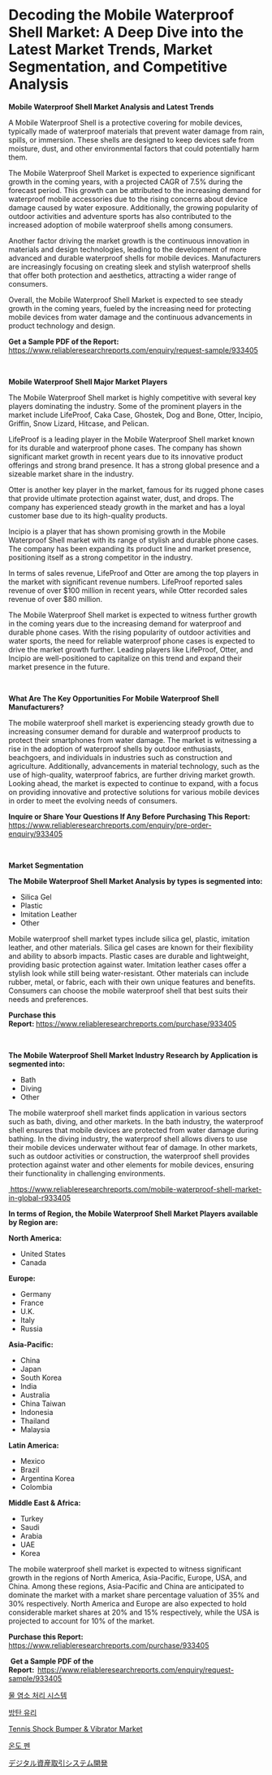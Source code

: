 <p><h1>Decoding the Mobile Waterproof Shell Market: A Deep Dive into the Latest Market Trends, Market Segmentation, and Competitive Analysis</h1></p><p><strong>Mobile Waterproof Shell Market Analysis and Latest Trends</strong></p>
<p><p>A Mobile Waterproof Shell is a protective covering for mobile devices, typically made of waterproof materials that prevent water damage from rain, spills, or immersion. These shells are designed to keep devices safe from moisture, dust, and other environmental factors that could potentially harm them.</p><p>The Mobile Waterproof Shell Market is expected to experience significant growth in the coming years, with a projected CAGR of 7.5% during the forecast period. This growth can be attributed to the increasing demand for waterproof mobile accessories due to the rising concerns about device damage caused by water exposure. Additionally, the growing popularity of outdoor activities and adventure sports has also contributed to the increased adoption of mobile waterproof shells among consumers.</p><p>Another factor driving the market growth is the continuous innovation in materials and design technologies, leading to the development of more advanced and durable waterproof shells for mobile devices. Manufacturers are increasingly focusing on creating sleek and stylish waterproof shells that offer both protection and aesthetics, attracting a wider range of consumers.</p><p>Overall, the Mobile Waterproof Shell Market is expected to see steady growth in the coming years, fueled by the increasing need for protecting mobile devices from water damage and the continuous advancements in product technology and design.</p></p>
<p><strong>Get a Sample PDF of the Report:&nbsp;</strong> <a href="https://www.reliableresearchreports.com/enquiry/request-sample/933405">https://www.reliableresearchreports.com/enquiry/request-sample/933405</a></p>
<p>&nbsp;</p>
<p><strong>Mobile Waterproof Shell Major Market Players</strong></p>
<p><p>The Mobile Waterproof Shell market is highly competitive with several key players dominating the industry. Some of the prominent players in the market include LifeProof, Caka Case, Ghostek, Dog and Bone, Otter, Incipio, Griffin, Snow Lizard, Hitcase, and Pelican.</p><p>LifeProof is a leading player in the Mobile Waterproof Shell market known for its durable and waterproof phone cases. The company has shown significant market growth in recent years due to its innovative product offerings and strong brand presence. It has a strong global presence and a sizeable market share in the industry.</p><p>Otter is another key player in the market, famous for its rugged phone cases that provide ultimate protection against water, dust, and drops. The company has experienced steady growth in the market and has a loyal customer base due to its high-quality products.</p><p>Incipio is a player that has shown promising growth in the Mobile Waterproof Shell market with its range of stylish and durable phone cases. The company has been expanding its product line and market presence, positioning itself as a strong competitor in the industry.</p><p>In terms of sales revenue, LifeProof and Otter are among the top players in the market with significant revenue numbers. LifeProof reported sales revenue of over $100 million in recent years, while Otter recorded sales revenue of over $80 million.</p><p>The Mobile Waterproof Shell market is expected to witness further growth in the coming years due to the increasing demand for waterproof and durable phone cases. With the rising popularity of outdoor activities and water sports, the need for reliable waterproof phone cases is expected to drive the market growth further. Leading players like LifeProof, Otter, and Incipio are well-positioned to capitalize on this trend and expand their market presence in the future.</p></p>
<p>&nbsp;</p>
<p><strong>What Are The Key Opportunities For Mobile Waterproof Shell Manufacturers?</strong></p>
<p><p>The mobile waterproof shell market is experiencing steady growth due to increasing consumer demand for durable and waterproof products to protect their smartphones from water damage. The market is witnessing a rise in the adoption of waterproof shells by outdoor enthusiasts, beachgoers, and individuals in industries such as construction and agriculture. Additionally, advancements in material technology, such as the use of high-quality, waterproof fabrics, are further driving market growth. Looking ahead, the market is expected to continue to expand, with a focus on providing innovative and protective solutions for various mobile devices in order to meet the evolving needs of consumers.</p></p>
<p><strong>Inquire or Share Your Questions If Any Before Purchasing This Report:</strong> <a href="https://www.reliableresearchreports.com/enquiry/pre-order-enquiry/933405">https://www.reliableresearchreports.com/enquiry/pre-order-enquiry/933405</a></p>
<p>&nbsp;</p>
<p><strong>Market Segmentation</strong></p>
<p><strong>The Mobile Waterproof Shell Market Analysis by types is segmented into:</strong></p>
<p><ul><li>Silica Gel</li><li>Plastic</li><li>Imitation Leather</li><li>Other</li></ul></p>
<p><p>Mobile waterproof shell market types include silica gel, plastic, imitation leather, and other materials. Silica gel cases are known for their flexibility and ability to absorb impacts. Plastic cases are durable and lightweight, providing basic protection against water. Imitation leather cases offer a stylish look while still being water-resistant. Other materials can include rubber, metal, or fabric, each with their own unique features and benefits. Consumers can choose the mobile waterproof shell that best suits their needs and preferences.</p></p>
<p><strong>Purchase this Report:&nbsp;</strong><a href="https://www.reliableresearchreports.com/purchase/933405">https://www.reliableresearchreports.com/purchase/933405</a></p>
<p>&nbsp;</p>
<p><strong>The Mobile Waterproof Shell Market Industry Research by Application is segmented into:</strong></p>
<p><ul><li>Bath</li><li>Diving</li><li>Other</li></ul></p>
<p><p>The mobile waterproof shell market finds application in various sectors such as bath, diving, and other markets. In the bath industry, the waterproof shell ensures that mobile devices are protected from water damage during bathing. In the diving industry, the waterproof shell allows divers to use their mobile devices underwater without fear of damage. In other markets, such as outdoor activities or construction, the waterproof shell provides protection against water and other elements for mobile devices, ensuring their functionality in challenging environments.</p></p>
<p><a href="https://www.reliableresearchreports.com/mobile-waterproof-shell-market-in-global-r933405">&nbsp;https://www.reliableresearchreports.com/mobile-waterproof-shell-market-in-global-r933405</a></p>
<p><strong>In terms of Region, the Mobile Waterproof Shell Market Players available by Region are:</strong></p>
<p>
    <p> <strong> North America: </strong>
        <ul>
            <li>United States</li>
            <li>Canada</li>
        </ul>
        </p> 
    <p> <strong> Europe: </strong>
        <ul>
            <li>Germany</li>
            <li>France</li>
            <li>U.K.</li>
            <li>Italy</li>
            <li>Russia</li>
        </ul>
        </p> 
    <p> <strong> Asia-Pacific: </strong>
        <ul>
            <li>China</li>
            <li>Japan</li>
            <li>South Korea</li>
            <li>India</li>
            <li>Australia</li>
            <li>China Taiwan</li>
            <li>Indonesia</li>
            <li>Thailand</li>
            <li>Malaysia</li>
        </ul>
        </p> 
    <p> <strong> Latin America: </strong>
        <ul>
            <li>Mexico</li>
            <li>Brazil</li>
            <li>Argentina Korea</li>
            <li>Colombia</li>
        </ul>
        </p> 
    <p> <strong> Middle East & Africa: </strong>
        <ul>
            <li>Turkey</li>
            <li>Saudi</li>
            <li>Arabia</li>
            <li>UAE</li>
            <li>Korea</li>
        </ul>
    </p>
    </p>
<p><p>The mobile waterproof shell market is expected to witness significant growth in the regions of North America, Asia-Pacific, Europe, USA, and China. Among these regions, Asia-Pacific and China are anticipated to dominate the market with a market share percentage valuation of 35% and 30% respectively. North America and Europe are also expected to hold considerable market shares at 20% and 15% respectively, while the USA is projected to account for 10% of the market.</p></p>
<p><strong>Purchase this Report: </strong><a href="https://www.reliableresearchreports.com/purchase/933405">https://www.reliableresearchreports.com/purchase/933405</a></p>
<p>&nbsp;<strong>Get a Sample PDF of the Report:&nbsp;&nbsp;</strong><a href="https://www.reliableresearchreports.com/enquiry/request-sample/933405">https://www.reliableresearchreports.com/enquiry/request-sample/933405</a></p>
<p><strong></strong></p>
<p><p><a href="https://medium.com/@eltaroberts01/%EC%88%98%EC%86%8C-%EC%97%BC%EC%86%8C-%EC%8B%9C%EC%8A%A4%ED%85%9C-%EC%8B%9C%EC%9E%A5-%EB%B6%84%EC%84%9D-cagr-%EC%8B%9C%EC%9E%A5-%EC%84%B8%EB%B6%84%ED%99%94-%EB%B0%8F-%EC%84%B8%EA%B3%84-%EC%82%B0%EC%97%85-%EA%B0%9C%EC%9A%94-29d1b588243b">물 염소 처리 시스템</a></p><p><a href="https://medium.com/@koleledner/%EC%B4%9D%EC%95%8C-%EB%B0%A9%ED%83%84-%EC%9C%A0%EB%A6%AC-%EC%8B%9C%EC%9E%A5-%EA%B7%9C%EB%AA%A8-%EC%8B%9C%EC%9E%A5-%EC%A0%84%EB%A7%9D-%EB%B0%8F-%EC%8B%9C%EC%9E%A5-%EC%98%88%EC%B8%A1-2024%EB%85%84%EB%B6%80%ED%84%B0-2031%EB%85%84%EA%B9%8C%EC%A7%80-47b1c95ad168">방탄 유리</a></p><p><a href="https://issuu.com/reportprime-2/docs/tennis-shock-bumper-vibrator-market-size-2030.pptx">Tennis Shock Bumper & Vibrator Market</a></p><p><a href="https://github.com/PhilToryphy7876567/Market-Research-Report-List-1/blob/main/336756377566.md">온도 펜</a></p><p><a href="https://github.com/one-cool-chick/Market-Research-Report-List-1/blob/main/775366983799.md">デジタル資産取引システム開発</a></p></p>